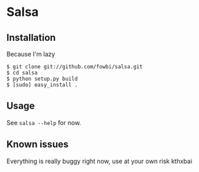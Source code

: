 Salsa
=====

## Installation

Because I'm lazy

    $ git clone git://github.com/fowbi/salsa.git
    $ cd salsa
    $ python setup.py build
    $ [sudo] easy_install .

## Usage

See `salsa --help` for now.


## Known issues

Everything is really buggy right now, use at your own risk kthxbai
